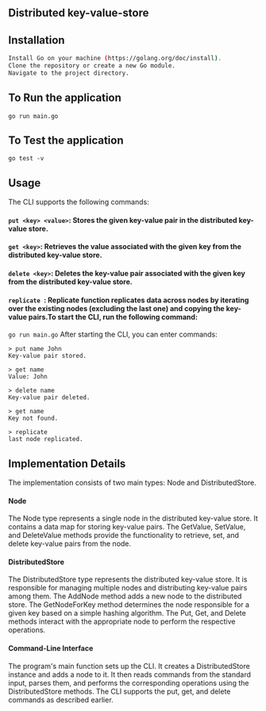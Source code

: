 ## Distributed key-value-store
## Installation


```bash
Install Go on your machine (https://golang.org/doc/install).
Clone the repository or create a new Go module.
Navigate to the project directory.
```

## To Run the application
```go run main.go```

## To Test the application
```go test -v```

## Usage
The CLI supports the following commands:

#### ```put <key> <value>```: Stores the given key-value pair in the distributed key-value store.
#### ```get <key>```: Retrieves the value associated with the given key from the distributed key-value store.
#### ```delete <key>```: Deletes the key-value pair associated with the given key from the distributed key-value store.
#### ```replicate ```: Replicate function replicates data across nodes by iterating over the existing nodes (excluding the last one) and copying the key-value pairs.To start the CLI, run the following command:

```go run main.go```
After starting the CLI, you can enter commands:

```
> put name John
Key-value pair stored.

> get name
Value: John

> delete name
Key-value pair deleted.

> get name
Key not found.

> replicate
last node replicated.

```
## Implementation Details

The implementation consists of two main types: Node and DistributedStore.

#### Node
The Node type represents a single node in the distributed key-value store. It contains a data map for storing key-value pairs. The GetValue, SetValue, and DeleteValue methods provide the functionality to retrieve, set, and delete key-value pairs from the node.

#### DistributedStore
The DistributedStore type represents the distributed key-value store. It is responsible for managing multiple nodes and distributing key-value pairs among them. The AddNode method adds a new node to the distributed store. The GetNodeForKey method determines the node responsible for a given key based on a simple hashing algorithm. The Put, Get, and Delete methods interact with the appropriate node to perform the respective operations.

#### Command-Line Interface
The program's main function sets up the CLI. It creates a DistributedStore instance and adds a node to it. It then reads commands from the standard input, parses them, and performs the corresponding operations using the DistributedStore methods. The CLI supports the put, get, and delete commands as described earlier.
